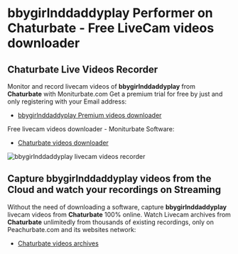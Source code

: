 # bbygirlnddaddyplay Performer on Chaturbate - Free LiveCam videos downloader

## Chaturbate Live Videos Recorder

Monitor and record livecam videos of **bbygirlnddaddyplay** from **Chaturbate** with Moniturbate.com
Get a premium trial for free by just and only registering with your Email address:
* [bbygirlnddaddyplay Premium videos downloader](https://moniturbate.com/request-demo-licence-key.html)

Free livecam videos downloader - Moniturbate Software:
* [Chaturbate videos downloader](https://moniturbate.com/moniturbate-download-software.html)

![bbygirlnddaddyplay livecam videos recorder](https://peachurnet.com/templates/moniturbate-software.png)


## Capture bbygirlnddaddyplay videos from the Cloud and watch your recordings on Streaming

Without the need of downloading a software, capture **bbygirlnddaddyplay** livecam videos from **Chaturbate** 100% online.
Watch Livecam archives from **Chaturbate** unlimitedly from thousands of existing recordings, only on Peachurbate.com and its websites network:
* [Chaturbate videos archives](https://peachurnet.com/)
